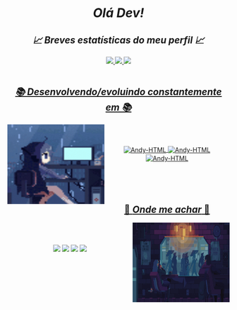 ### <h1 align="center"><i>Olá Dev!</i></h1>
<div align="center">
  <h2 align="center"><i>📈 Breves estatísticas do meu perfil 📈</i></h2>
  <a href="https://github.com/Akame7Anderson">
  <img height="180px" src="https://github-readme-stats.vercel.app/api?username=Akame7Anderson&show_icons=true&theme=tokyonight"/>
  <img height="180px" src="https://github-readme-stats.vercel.app/api/top-langs/?username=Akame7Anderson&layout=compact&theme=tokyonight"/>
  <img height="203px" src="https://github-readme-streak-stats.herokuapp.com/?user=Akame7Anderson&theme=tokyonight&hide_border=true">
</div>

<div><br>
  <h2 align="center"><i>📚 Desenvolvendo/evoluindo constantemente em 📚</i></h2>
  <img align="left" width="220px" height="180px" src="./img/code.gif" alt="code">
  <br><br>
  <p align="center">
    <img align="center" alt="Andy-HTML" heigth="80" width="90" src="https://img.shields.io/badge/HTML5-E34F26?style=for-the-badge&logo=html5&logoColor=white" />
    <img align="center" alt="Andy-HTML" heigth="70" width="80" src="https://img.shields.io/badge/CSS3-1572B6?style=for-the-badge&logo=css3&logoColor=white" />
    <img align="center" alt="Andy-HTML" heigth="120" width="130" src="https://img.shields.io/badge/JavaScript-F7DF1E?style=for-the-badge&logo=javascript&logoColor=black" />
  </p>
</div>
<br>
<br>
<br>
<div>
  <h2 align="center">💬 <i>Onde me achar</i> 💬</h2>
  <img align="right" width="220px" height="180px" src="./img/contato.gif" alt="contato">
  <br><br>
  <p align="center"> 
    <a href="http://www.instagram.com/ander_petry/" target="_blank"><img align="center" height="30" src="https://img.shields.io/badge/Instagram-E4405F?&logo=instagram&logoColor=white" target="_blank"></a>
    <a href="http://www.linkedin.com/in/anderson-petry-8114381a5/" target="_blank"><img align="center" height="30" src="https://img.shields.io/badge/LinkedIn-0077B5?logo=linkedin&logoColor=white" target="_blank"></a>
    <a href="https://img.shields.io/badge/akameyang-7289DA?logo=discord&logoColor=white" target="_blank"><img align="center" height="30" src="https://img.shields.io/badge/akameyang-7289DA?logo=discord&logoColor=white" target="_blank"></a>
    <a href="https://wa.me/55997002614" target="_blank"><img align="center" height="30" src="https://img.shields.io/badge/WhatsApp-25D366?logo=whatsapp&logoColor=white" target="_blank"></a>
  </p>
</div>
